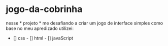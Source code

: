 # jogo-da-cobrinha
nesse * projeto * me desafiando a criar um jogo de interface simples como base no  meu apredizado
utilizei:

- [] css - [] html - [] javaScript  
